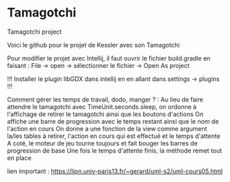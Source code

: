 # Tamagotchi
Tamagotchi project

Voici le github pour le projet de Kessler avec son Tamagotchi

Pour modifier le projet avec Intellij, il faut ouvrir le fichier build.gradle en faisant : 
File -> open -> sélectionner le fichier -> Open As project

!!! Installer le plugin libGDX dans intellij en en allant dans settings -> plugins !!!

Comment gérer les temps de travail, dodo, manger ? :
Au lieu de faire attendre le tamagotchi avec TimeUnit.seconds.sleep, on ordonne à l'affichage de retirer le tamagotchi ainsi que les boutons d'actions
On affiche une barre de progression avec le temps restant ainsi que le nom de l'action en cours
On donne a une fonction de la view comme argument la/les tables à retirer, l'action en cours qui est effectué et le temps d'attente 
A coté, le moteur de jeu tourne toujours et fait bouger les barres de progression de base
Une fois le temps d'attente finis, la méthode remet tout en place

lien important :
https://lipn.univ-paris13.fr/~gerard/uml-s2/uml-cours05.html
